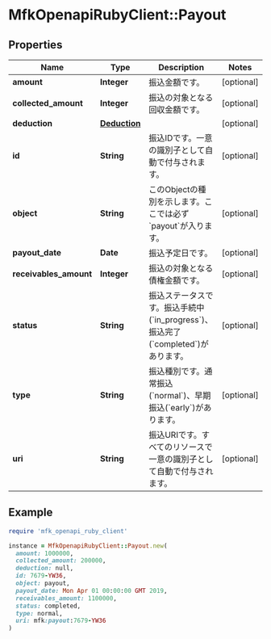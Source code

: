 # MfkOpenapiRubyClient::Payout

## Properties

| Name | Type | Description | Notes |
| ---- | ---- | ----------- | ----- |
| **amount** | **Integer** | 振込金額です。 | [optional] |
| **collected_amount** | **Integer** | 振込の対象となる回収金額です。 | [optional] |
| **deduction** | [**Deduction**](Deduction.md) |  | [optional] |
| **id** | **String** | 振込IDです。一意の識別子として自動で付与されます。 | [optional] |
| **object** | **String** | このObjectの種別を示します。ここでは必ず&#x60;payout&#x60;が入ります。 | [optional] |
| **payout_date** | **Date** | 振込予定日です。 | [optional] |
| **receivables_amount** | **Integer** | 振込の対象となる債権金額です。 | [optional] |
| **status** | **String** | 振込ステータスです。振込手続中(&#x60;in_progress&#x60;)、振込完了(&#x60;completed&#x60;)があります。 | [optional] |
| **type** | **String** | 振込種別です。通常振込(&#x60;normal&#x60;)、早期振込(&#x60;early&#x60;)があります。 | [optional] |
| **uri** | **String** | 振込URIです。すべてのリソースで一意の識別子として自動で付与されます。 | [optional] |

## Example

```ruby
require 'mfk_openapi_ruby_client'

instance = MfkOpenapiRubyClient::Payout.new(
  amount: 1000000,
  collected_amount: 200000,
  deduction: null,
  id: 7679-YW36,
  object: payout,
  payout_date: Mon Apr 01 00:00:00 GMT 2019,
  receivables_amount: 1100000,
  status: completed,
  type: normal,
  uri: mfk:payout:7679-YW36
)
```

